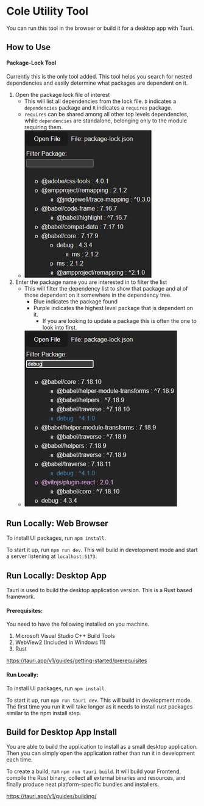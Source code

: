 # Cole Utility Tool
You can run this tool in the browser or build it for a desktop app with Tauri.

## How to Use

#### Package-Lock Tool
Currently this is the only tool added. This tool helps you search for nested dependencies and easily determine what packages are dependent on it.

1. Open the package lock file of interest
     - This will list all dependencies from the lock file. ```D``` indicates a ```dependencies``` package and ```R``` indicates a ```requires``` package.
     - ```requires``` can be shared among all other top levels dependencies, while ```dependencies``` are standalone, belonging only to the module requiring them.
     - ![Package Lock Example](/public/package-lock-example.png)
2. Enter the package name you are interested in to filter the list
     - This will filter the dependency list to show that package and al of those dependent on it somewhere in the dependency tree.
       - Blue indicates the package found
       - Purple indicates the highest level package that is dependent on it. 
         - If you are looking to update a package this is often the one to look into first.
     - ![Package Lock Example](/public/package-lock-filter-example.png)

## Run Locally: Web Browser

To install UI packages, run ```npm install```.

To start it up, run ```npm run dev```. This will build in development mode and start a server listening at ```localhost:5173```.

## Run Locally: Desktop App
Tauri is used to build the desktop application version. This is a Rust based framework. 

#### Prerequisites:
You need to have the following installed on you machine.
1. Microsoft Visual Studio C++ Build Tools
2. WebView2 (Included in Windows 11)
3. Rust 

https://tauri.app/v1/guides/getting-started/prerequisites

#### Run Locally:
To install UI packages, run ```npm install```.

To start it up, run ```npm run tauri dev```. This will build in development mode. The first time you run it will take longer as it needs to install rust packages similar to the npm install step.

## Build for Desktop App Install
You are able to build the application to install as a small desktop application. Then you can simply open the application rather than run it in development each time.

To create a build, run ```npm run tauri build```. It will build your Frontend, compile the Rust binary, collect all external binaries and resources, and finally produce neat platform-specific bundles and installers.

https://tauri.app/v1/guides/building/
